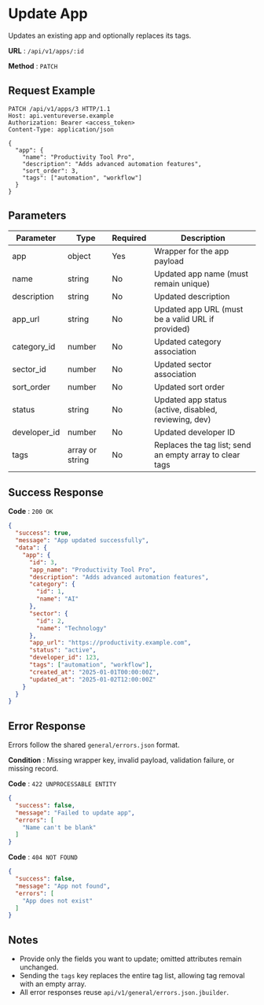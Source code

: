 # Update App

Updates an existing app and optionally replaces its tags.

**URL** : `/api/v1/apps/:id`

**Method** : `PATCH`

## Request Example

```http
PATCH /api/v1/apps/3 HTTP/1.1
Host: api.ventureverse.example
Authorization: Bearer <access_token>
Content-Type: application/json

{
  "app": {
    "name": "Productivity Tool Pro",
    "description": "Adds advanced automation features",
    "sort_order": 3,
    "tags": ["automation", "workflow"]
  }
}
```

## Parameters

| Parameter | Type | Required | Description |
|-----------|------|----------|-------------|
| app | object | Yes | Wrapper for the app payload |
| name | string | No | Updated app name (must remain unique) |
| description | string | No | Updated description |
| app_url | string | No | Updated app URL (must be a valid URL if provided) |
| category_id | number | No | Updated category association |
| sector_id | number | No | Updated sector association |
| sort_order | number | No | Updated sort order |
| status | string | No | Updated app status (active, disabled, reviewing, dev) |
| developer_id | number | No | Updated developer ID |
| tags | array<string> or string | No | Replaces the tag list; send an empty array to clear tags |

## Success Response

**Code** : `200 OK`

```json
{
  "success": true,
  "message": "App updated successfully",
  "data": {
    "app": {
      "id": 3,
      "app_name": "Productivity Tool Pro",
      "description": "Adds advanced automation features",
      "category": {
        "id": 1,
        "name": "AI"
      },
      "sector": {
        "id": 2,
        "name": "Technology"
      },
      "app_url": "https://productivity.example.com",
      "status": "active",
      "developer_id": 123,
      "tags": ["automation", "workflow"],
      "created_at": "2025-01-01T00:00:00Z",
      "updated_at": "2025-01-02T12:00:00Z"
    }
  }
}
```

## Error Response

Errors follow the shared `general/errors.json` format.

**Condition** : Missing wrapper key, invalid payload, validation failure, or missing record.

**Code** : `422 UNPROCESSABLE ENTITY`

```json
{
  "success": false,
  "message": "Failed to update app",
  "errors": [
    "Name can't be blank"
  ]
}
```

**Code** : `404 NOT FOUND`

```json
{
  "success": false,
  "message": "App not found",
  "errors": [
    "App does not exist"
  ]
}
```

## Notes

- Provide only the fields you want to update; omitted attributes remain unchanged.
- Sending the `tags` key replaces the entire tag list, allowing tag removal with an empty array.
- All error responses reuse `api/v1/general/errors.json.jbuilder`.

